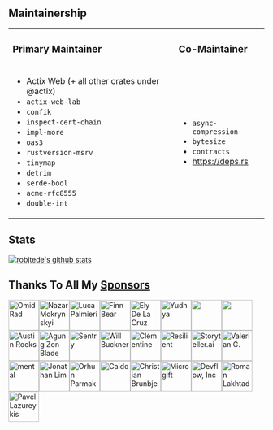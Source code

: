 ## Maintainership

<table>

<tr>
<td>

### Primary Maintainer

</td>
<td>

### Co-Maintainer

</td>
</tr>
<tr>
<td>

- Actix Web (+ all other crates under @actix)
- `actix-web-lab`
- `confik`
- `inspect-cert-chain`
- `impl-more`
- `oas3`
- `rustversion-msrv`
- `tinymap`
- `detrim`
- `serde-bool`
- `acme-rfc8555`
- `double-int`

</td>
<td>

- `async-compression`
- `bytesize`
- `contracts`
- https://deps.rs

</td>
</tr>

</table>

## Stats

[![robjtede's github stats](https://github-readme-stats.vercel.app/api?username=robjtede&show_icons=true&title_color=fff&icon_color=79ff97&text_color=9f9f9f&bg_color=151515)](https://github.com/robjtede)

## Thanks To All My [Sponsors](https://github.com/sponsors/robjtede)

<!-- sponsors --><a href="https://github.com/omid"><img src="https:&#x2F;&#x2F;avatars.githubusercontent.com&#x2F;u&#x2F;45714?u&#x3D;3a6e7e7229f2ef141b37caad9199255b8c5e1447&amp;v&#x3D;4" width="60px" alt="Omid Rad" /></a><a href="https://github.com/nazar-pc"><img src="https:&#x2F;&#x2F;avatars.githubusercontent.com&#x2F;u&#x2F;928965?u&#x3D;f5d781ca0eb5cb5c7ce9e5ee5d3b24dae3d6e987&amp;v&#x3D;4" width="60px" alt="Nazar Mokrynskyi" /></a><a href="https://github.com/LukeMathWalker"><img src="https:&#x2F;&#x2F;avatars.githubusercontent.com&#x2F;u&#x2F;20745048?u&#x3D;8ae9563524a89067ebbe1817ccbecb564c13cfb8&amp;v&#x3D;4" width="60px" alt="Luca Palmieri" /></a><a href="https://github.com/finnbear"><img src="https:&#x2F;&#x2F;avatars.githubusercontent.com&#x2F;u&#x2F;20015102?u&#x3D;7c75e8e7220f2a374f7af5f2a017c9067d2cad4b&amp;v&#x3D;4" width="60px" alt="Finn Bear" /></a><a href="https://github.com/elycruz"><img src="https:&#x2F;&#x2F;avatars.githubusercontent.com&#x2F;u&#x2F;603428?u&#x3D;840b81a9357a23a442970f5ad23fa80d8b93a898&amp;v&#x3D;4" width="60px" alt="Ely De La Cruz" /></a><a href="https://github.com/yudyack"><img src="https:&#x2F;&#x2F;avatars.githubusercontent.com&#x2F;u&#x2F;32585850?u&#x3D;cf2bb753a9db2d78bf3492b5cbe0a0dd47f3f661&amp;v&#x3D;4" width="60px" alt="Yudhya" /></a><a href="https://github.com/moy2010"><img src="https:&#x2F;&#x2F;avatars.githubusercontent.com&#x2F;u&#x2F;16496417?v&#x3D;4" width="60px" alt="" /></a><a href="https://github.com/martialmarel"><img src="https:&#x2F;&#x2F;avatars.githubusercontent.com&#x2F;u&#x2F;743775?v&#x3D;4" width="60px" alt="" /></a><a href="https://github.com/Austionian"><img src="https:&#x2F;&#x2F;avatars.githubusercontent.com&#x2F;u&#x2F;12260975?u&#x3D;a9f15935bbd2bbb1e52f4066adfd2504ef445e9f&amp;v&#x3D;4" width="60px" alt="Austin Rooks" /></a><a href="https://github.com/zonblade"><img src="https:&#x2F;&#x2F;avatars.githubusercontent.com&#x2F;u&#x2F;53517318?u&#x3D;f70b3fe070ecf371ccda9f29710cd65fc99a852b&amp;v&#x3D;4" width="60px" alt="Agung Zon Blade" /></a><a href="https://github.com/getsentry"><img src="https:&#x2F;&#x2F;avatars.githubusercontent.com&#x2F;u&#x2F;1396951?v&#x3D;4" width="60px" alt="Sentry" /></a><a href="https://github.com/willbuckner"><img src="https:&#x2F;&#x2F;avatars.githubusercontent.com&#x2F;u&#x2F;1458615?v&#x3D;4" width="60px" alt="Will Buckner" /></a><a href="https://github.com/curquiza"><img src="https:&#x2F;&#x2F;avatars.githubusercontent.com&#x2F;u&#x2F;20380692?u&#x3D;47c18e4e99a723a61d1f269135b915fe912048fa&amp;v&#x3D;4" width="60px" alt="Clémentine" /></a><a href="https://github.com/blockchainlover2019"><img src="https:&#x2F;&#x2F;avatars.githubusercontent.com&#x2F;u&#x2F;92380384?u&#x3D;5e16c3af52c9daaa59d3287c5002f9e1000ffb2c&amp;v&#x3D;4" width="60px" alt="Resilient" /></a><a href="https://github.com/storytold"><img src="https:&#x2F;&#x2F;avatars.githubusercontent.com&#x2F;u&#x2F;76897702?v&#x3D;4" width="60px" alt="Storyteller.ai" /></a><a href="https://github.com/vgarleanu"><img src="https:&#x2F;&#x2F;avatars.githubusercontent.com&#x2F;u&#x2F;20709310?u&#x3D;5e25297841f093d490e8dcd5d499b2d0840eb246&amp;v&#x3D;4" width="60px" alt="Valerian G." /></a><a href="https://github.com/mental32"><img src="https:&#x2F;&#x2F;avatars.githubusercontent.com&#x2F;u&#x2F;27660514?u&#x3D;8bb809f0d0661729ab8938ad9d71d1f071c73bef&amp;v&#x3D;4" width="60px" alt="mental" /></a><a href="https://github.com/pmd3d"><img src="https:&#x2F;&#x2F;avatars.githubusercontent.com&#x2F;u&#x2F;558261?u&#x3D;cac7b27dfbe665422a62d46b6cd75a8ae86adc74&amp;v&#x3D;4" width="60px" alt="Jonathan Lim" /></a><a href="https://github.com/orhun"><img src="https:&#x2F;&#x2F;avatars.githubusercontent.com&#x2F;u&#x2F;24392180?u&#x3D;6ebc72d5c2df61c3f06b9f9dbb3ea905d38c6680&amp;v&#x3D;4" width="60px" alt="Orhun Parmaksız" /></a><a href="https://github.com/caido"><img src="https:&#x2F;&#x2F;avatars.githubusercontent.com&#x2F;u&#x2F;78991750?v&#x3D;4" width="60px" alt="Caido" /></a><a href="https://github.com/brunbjerg"><img src="https:&#x2F;&#x2F;avatars.githubusercontent.com&#x2F;u&#x2F;44016161?u&#x3D;a2b6046d0b9693d8122ffb98519a7cf1476496f5&amp;v&#x3D;4" width="60px" alt="Christian Brunbjerg" /></a><a href="https://github.com/microgift"><img src="https:&#x2F;&#x2F;avatars.githubusercontent.com&#x2F;u&#x2F;127183857?u&#x3D;6825defce697b85ecac30524f56526bbf11ec234&amp;v&#x3D;4" width="60px" alt="Microgift" /></a><a href="https://github.com/devflowinc"><img src="https:&#x2F;&#x2F;avatars.githubusercontent.com&#x2F;u&#x2F;122049913?v&#x3D;4" width="60px" alt="Devflow, Inc" /></a><a href="https://github.com/pyldin601"><img src="https:&#x2F;&#x2F;avatars.githubusercontent.com&#x2F;u&#x2F;8050895?u&#x3D;3e1ca4da9cc62b9dce424e23e75cdea44842331c&amp;v&#x3D;4" width="60px" alt="Roman Lakhtadyr" /></a><a href="https://github.com/lazureykis"><img src="https:&#x2F;&#x2F;avatars.githubusercontent.com&#x2F;u&#x2F;89552?v&#x3D;4" width="60px" alt="Pavel Lazureykis" /></a><!-- sponsors -->
